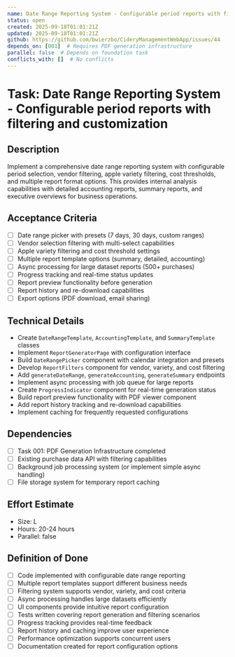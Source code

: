 ```yaml
---
name: Date Range Reporting System - Configurable period reports with filtering and customization
status: open
created: 2025-09-18T01:01:21Z
updated: 2025-09-18T01:01:21Z
github: https://github.com/bwierzbo/CideryManagementWebApp/issues/44
depends_on: [001]  # Requires PDF generation infrastructure
parallel: false  # Depends on foundation task
conflicts_with: []  # No conflicts
---
```


# Task: Date Range Reporting System - Configurable period reports with filtering and customization

## Description
Implement a comprehensive date range reporting system with configurable period selection, vendor filtering, apple variety filtering, cost thresholds, and multiple report format options. This provides internal analysis capabilities with detailed accounting reports, summary reports, and executive overviews for business operations.

## Acceptance Criteria
- [ ] Date range picker with presets (7 days, 30 days, custom ranges)
- [ ] Vendor selection filtering with multi-select capabilities
- [ ] Apple variety filtering and cost threshold settings
- [ ] Multiple report template options (summary, detailed, accounting)
- [ ] Async processing for large dataset reports (500+ purchases)
- [ ] Progress tracking and real-time status updates
- [ ] Report preview functionality before generation
- [ ] Report history and re-download capabilities
- [ ] Export options (PDF download, email sharing)

## Technical Details
- Create `DateRangeTemplate`, `AccountingTemplate`, and `SummaryTemplate` classes
- Implement `ReportGeneratorPage` with configuration interface
- Build `DateRangePicker` component with calendar integration and presets
- Develop `ReportFilters` component for vendor, variety, and cost filtering
- Add `generateDateRange`, `generateAccounting`, `generateSummary` endpoints
- Implement async processing with job queue for large reports
- Create `ProgressIndicator` component for real-time generation status
- Build report preview functionality with PDF viewer component
- Add report history tracking and re-download capabilities
- Implement caching for frequently requested configurations

## Dependencies
- [ ] Task 001: PDF Generation Infrastructure completed
- [ ] Existing purchase data API with filtering capabilities
- [ ] Background job processing system (or implement simple async handling)
- [ ] File storage system for temporary report caching

## Effort Estimate
- Size: L
- Hours: 20-24 hours
- Parallel: false

## Definition of Done
- [ ] Code implemented with configurable date range reporting
- [ ] Multiple report templates support different business needs
- [ ] Filtering system supports vendor, variety, and cost criteria
- [ ] Async processing handles large datasets efficiently
- [ ] UI components provide intuitive report configuration
- [ ] Tests written covering report generation and filtering scenarios
- [ ] Progress tracking provides real-time feedback
- [ ] Report history and caching improve user experience
- [ ] Performance optimization supports concurrent users
- [ ] Documentation created for report configuration options